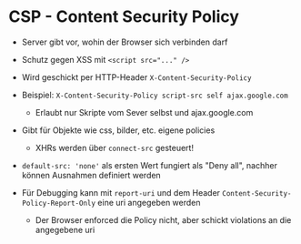 # CSP - Content Security Policy
- Server gibt vor, wohin der Browser sich verbinden darf
- Schutz gegen XSS mit `<script src="..." />`
- Wird geschickt per HTTP-Header `X-Content-Security-Policy`

- Beispiel: `X-Content-Security-Policy script-src self ajax.google.com`
    - Erlaubt nur Skripte vom Sever selbst und ajax.google.com
- Gibt für Objekte wie css, bilder, etc. eigene policies
    - XHRs werden über `connect-src` gesteuert!
- `default-src: 'none'` als ersten Wert fungiert als "Deny all", nachher können Ausnahmen definiert werden
- Für Debugging kann mit `report-uri` und dem Header `Content-Security-Policy-Report-Only` eine uri angegeben werden
    - Der Browser enforced die Policy nicht, aber schickt violations an die angegebene uri
